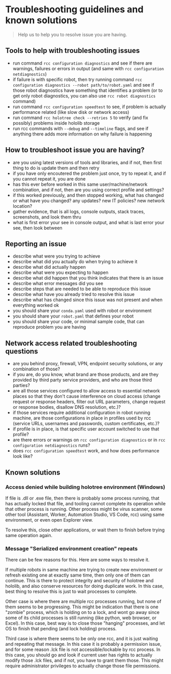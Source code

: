 # Troubleshooting guidelines and known solutions

> Help us to help you to resolve issue you are having.

## Tools to help with troubleshooting issues

- run command `rcc configuration diagnostics` and see if there are warnings,
  failures or errors in output (and same with `rcc configuration netdiagnostics`)
- if failure is with specific robot, then try running command
  `rcc configuration diagnostics --robot path/to/robot.yaml` and see if
  those robot diagnostics have something that identifies a problem (or to get
  only robot diagnostics, you can also use `rcc robot diagnostics` command)
- run command `rcc configuration speedtest` to see, if problem is actually
  performance related (like slow disk or network access)
- run command `rcc holotree check --retries 5` to verify (and fix possibly)
  problems inside hololib storage
- run rcc commands with `--debug` and `--timeline` flags, and see if anything
  there adds more information on why failure is happening

## How to troubleshoot issue you are having?

- are you using latest versions of tools and libraries, and if not, then first
  thing to do is update them and then retry
- if you have only encoutered the problem just once, try to repeat it, and
  if you cannot repeat it, you are done
- has this ever before worked in this same user/machine/network combination,
  and if not, then are you using correct profile and settings?
- if this worked previously, and then stopped working, what has changed or
  what have you changed? any updates? new IT policies? new network location?
- gather evidence, that is all logs, console outputs, stack traces, screenshots,
  and look them thru
- what is first error your see in console output, and what is last error your
  see, then look between

## Reporting an issue

- describe what were you trying to achieve
- describe what did you actually do when trying to achieve it
- describe what did actually happen
- describe what were you expecting to happen
- describe what did happen that you think indicates that there is an issue
- describe what error messages did you see
- describe steps that are needed to be able to reproduce this issue
- describe what have you already tried to resolve this issue
- describe what has changed since this issue was not present and when everything
  worked ok
- you should share your `conda.yaml` used with robot or environment
- you should share your `robot.yaml` that defines your robot
- you should share your code, or minimal sample code, that can reproduce
  problem you are having

## Network access related troubleshooting questions

- are you behind proxy, firewall, VPN, endpoint security solutions, or any
  combination of those?
- if you are, do you know, what brand are those products, and are they
  provided by third party service providers, and who are those third parties?
- are all those services configured to allow access to essential network places
  so that they don't cause interference on cloud access (change request or
  response headers, filter out URL parameters, change request or response
  bodies, disallow DNS resolution, etc.)?
- if those services require additional configuration in robot running machine,
  are those configurations in place in profiles used by rcc (service URLs,
  usernames and passwords, custom certificates, etc.)?
- if profile is in place, is that specific user account switched to use that
  profile?
- are there errors or warnings on `rcc configuration diagnostics` or in
  `rcc configuration netdiagnostics` runs?
- does `rcc configuration speedtest` work, and how does performance look like?

## Known solutions

### Access denied while building holotree environment (Windows)

If file is .dll or .exe file, then there is probably some process running, that
has actually locked that file, and tooling cannot complete its operation while
that other process is running. Other process might be virus scanner, some other
tool (Assistant, Worker, Automation Studio, VS Code, rcc) using same
environment, or even open Explorer view.

To resolve this, close other applications, or wait them to finish before trying
same operation again.

### Message "Serialized environment creation" repeats

There can be few reasons for this. Here are some ways to resolve it.

If multiple robots in same machine are trying to create new environment or
refresh existing one at exactly same time, then only one of them can continue.
This is there to protect integrity and security of holotree and hololib, and
also conserve resources for doing duplicate work. In this case, best thing to
resolve this is just to wait processes to complete.

Other case is where there are multiple rcc processes running, but none of them
seems to be progressing. This might be indication that there is one "zombie"
process, which is holding on to a lock, and wont go away since some of its
child processes is still running (like python, web browser, or Excel). In this
case, best way is to close those "hanging" processes, and let OS to finish
that pending (and lock holding) process.

Third case is where there seems to be only one rcc, and it is just waiting and
repeating that message. In this case it is probably a permission issue, and
for some reason .lck file is not accessible/lockable by rcc process. In this
case, you should go and look if current user has rights to actually modify
those .lck files, and if not, you have to grant them those. This might require
administrator privileges to actually change those file permissions.
